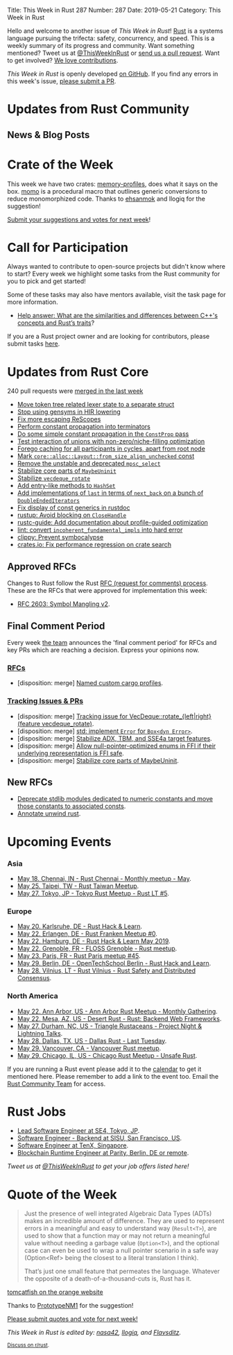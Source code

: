 Title: This Week in Rust 287
Number: 287
Date: 2019-05-21
Category: This Week in Rust

Hello and welcome to another issue of *This Week in Rust*!
[Rust](http://rust-lang.org) is a systems language pursuing the trifecta: safety, concurrency, and speed.
This is a weekly summary of its progress and community.
Want something mentioned? Tweet us at [@ThisWeekInRust](https://twitter.com/ThisWeekInRust) or [send us a pull request](https://github.com/cmr/this-week-in-rust).
Want to get involved? [We love contributions](https://github.com/rust-lang/rust/blob/master/CONTRIBUTING.md).

*This Week in Rust* is openly developed [on GitHub](https://github.com/cmr/this-week-in-rust).
If you find any errors in this week's issue, [please submit a PR](https://github.com/cmr/this-week-in-rust/pulls).

# Updates from Rust Community

## News & Blog Posts

# Crate of the Week

This week we have two crates: [memory-profiles](https://github.com/nokia/memory-profiler), does what it says on the box. [momo](https://github.com/llogiq/momo) is a procedural macro that outlines generic conversions to reduce monomorphized code. Thanks to [ehsanmok](https://users.rust-lang.org/t/crate-of-the-week/2704/549) and llogiq for the suggestion!

[Submit your suggestions and votes for next week][submit_crate]!

[submit_crate]: https://users.rust-lang.org/t/crate-of-the-week/2704

# Call for Participation

Always wanted to contribute to open-source projects but didn't know where to start?
Every week we highlight some tasks from the Rust community for you to pick and get started!

Some of these tasks may also have mentors available, visit the task page for more information.

* [Help answer: What are the similarities and differences between C++'s concepts and Rust’s traits](https://users.rust-lang.org/t/twir-call-for-participation/4821/242)?

If you are a Rust project owner and are looking for contributors, please submit tasks [here][guidelines].

[guidelines]: https://users.rust-lang.org/t/twir-call-for-participation/4821

# Updates from Rust Core

240 pull requests were [merged in the last week][merged]

[merged]: https://github.com/search?q=is%3Apr+org%3Arust-lang+is%3Amerged+merged%3A2019-05-13..2019-05-20

* [Move token tree related lexer state to a separate struct](https://github.com/rust-lang/rust/pull/60763)
* [Stop using gensyms in HIR lowering](https://github.com/rust-lang/rust/pull/60960)
* [Fix more escaping ReScopes](https://github.com/rust-lang/rust/pull/60765)
* [Perform constant propagation into terminators](https://github.com/rust-lang/rust/pull/60745)
* [Do some simple constant propagation in the `ConstProp` pass](https://github.com/rust-lang/rust/pull/60597)
* [Test interaction of unions with non-zero/niche-filling optimization](https://github.com/rust-lang/rust/pull/60590)
* [Forego caching for all participants in cycles, apart from root node](https://github.com/rust-lang/rust/pull/60444)
* [Mark `core::alloc::Layout::from_size_align_unchecked` const](https://github.com/rust-lang/rust/pull/60370)
* [Remove the unstable and deprecated `mpsc_select`](https://github.com/rust-lang/rust/pull/60921)
* [Stabilize core parts of `MaybeUninit`](https://github.com/rust-lang/rust/pull/60445)
* [Stabilize `vecdeque_rotate`](https://github.com/rust-lang/rust/pull/60678)
* [Add entry-like methods to `HashSet`](https://github.com/rust-lang/rust/pull/60894)
* [Add implementations of `last` in terms of `next_back` on a bunch of `DoubleEndedIterators`](https://github.com/rust-lang/rust/pull/60130)
* [Fix display of const generics in rustdoc](https://github.com/rust-lang/rust/pull/60760)
* [rustup: Avoid blocking on `CloseHandle`](https://github.com/rust-lang/rustup.rs/pull/1850)
* [rustc-guide: Add documentation about profile-guided optimization](https://github.com/rust-lang/rustc-guide/pull/318)
* [lint: convert `incoherent_fundamental_impls` into hard error](https://github.com/rust-lang/rust/pull/49799)
* [clippy: Prevent symbocalypse](https://github.com/rust-lang/rust-clippy/pull/4110)
* [crates.io: Fix performance regression on crate search](https://github.com/rust-lang/crates.io/pull/1746)

## Approved RFCs

Changes to Rust follow the Rust [RFC (request for comments)
process](https://github.com/rust-lang/rfcs#rust-rfcs). These
are the RFCs that were approved for implementation this week:

* [RFC 2603: Symbol Mangling v2](https://github.com/rust-lang/rfcs/pull/2603).

## Final Comment Period

Every week [the team](https://www.rust-lang.org/team.html) announces the
'final comment period' for RFCs and key PRs which are reaching a
decision. Express your opinions now.

### [RFCs](https://github.com/rust-lang/rfcs/labels/final-comment-period)

* [disposition: merge] [Named custom cargo profiles](https://github.com/rust-lang/rfcs/pull/2678).

### [Tracking Issues & PRs](https://github.com/rust-lang/rust/labels/final-comment-period)

* [disposition: merge] [Tracking issue for VecDeque::rotate_{left|right} (feature vecdeque_rotate)](https://github.com/rust-lang/rust/issues/56686).
* [disposition: merge] [std: implement `Error` for `Box<dyn Error>`](https://github.com/rust-lang/rust/pull/58974).
* [disposition: merge] [Stabilize ADX, TBM, and SSE4a target features](https://github.com/rust-lang/rust/pull/60109).
* [disposition: merge] [Allow null-pointer-optimized enums in FFI if their underlying representation is FFI safe](https://github.com/rust-lang/rust/pull/60300).
* [disposition: merge] [Stabilize core parts of MaybeUninit](https://github.com/rust-lang/rust/pull/60445).

## New RFCs

* [Deprecate stdlib modules dedicated to numeric constants and move those constants to associated consts](https://github.com/rust-lang/rfcs/pull/2700).
* [Annotate unwind rust](https://github.com/rust-lang/rfcs/pull/2699).

# Upcoming Events

### Asia

* [May 18. Chennai, IN - Rust Chennai - Monthly meetup - May](https://www.meetup.com/mad-rs/events/261443876/).
* [May 25. Taipei, TW - Rust Taiwan Meetup](https://www.facebook.com/events/381254712479005/).
* [May 27. Tokyo, JP - Tokyo Rust Meetup - Rust LT #5](https://rust.connpass.com/event/129406/).

### Europe

* [May 20. Karlsruhe, DE - Rust Hack & Learn](https://www.meetup.com/Rust-Hack-Learn-Karlsruhe/events/261106439/).
* [May 22. Erlangen, DE - Rust Franken Meetup #0](https://www.meetup.com/Rust-NERF/events/261101152/).
* [May 22. Hamburg, DE - Rust Hack & Learn May 2019](https://www.meetup.com/Rust-Meetup-Hamburg/events/260454690/).
* [May 22. Grenoble, FR - FLOSS Grenoble - Rust meetup](https://www.meetup.com/FLOSS-Grenoble/events/261250845/).
* [May 23. Paris, FR - Rust Paris meetup #45](https://www.meetup.com/Rust-Paris/events/260925527/).
* [May 29. Berlin, DE - OpenTechSchool Berlin - Rust Hack and Learn](https://www.meetup.com/opentechschool-berlin/events/gkkttqyzhbmc/).
* [May 28. Vilnius, LT - Rust Vilnius - Rust Safety and Distributed Consensus](https://www.meetup.com/Rust-in-Vilnius/events/260937510/).

### North America

* [May 22. Ann Arbor, US - Ann Arbor Rust Meetup - Monthly Gathering](https://www.meetup.com/Ann-Arbor-Rust-Meetup/events/vsncvqyzhbdc/).
* [May 22. Mesa, AZ, US - Desert Rust - Rust: Backend Web Frameworks](https://www.meetup.com/Desert-Rustaceans/events/mkwgvqyzhbdc/).
* [May 27. Durham, NC, US - Triangle Rustaceans - Project Night & Lightning Talks](https://www.meetup.com/triangle-rustaceans/events/mfglwpyzhbkc/).
* [May 28. Dallas, TX, US - Dallas Rust - Last Tuesday](https://www.meetup.com/Dallas-Rust/events/zfgwzmyzhblc/).
* [May 29. Vancouver, CA - Vancouver Rust meetup](https://www.meetup.com/Vancouver-Rust/events/fzqqwqyzhbmc/).
* [May 29. Chicago, IL, US - Chicago Rust Meetup - Unsafe Rust](https://www.meetup.com/Chicago-Rust-Meetup/events/260918979).

If you are running a Rust event please add it to the [calendar] to get
it mentioned here. Please remember to add a link to the event too.
Email the [Rust Community Team][community] for access.

[calendar]: https://www.google.com/calendar/embed?src=apd9vmbc22egenmtu5l6c5jbfc%40group.calendar.google.com
[community]: mailto:community-team@rust-lang.org

# Rust Jobs

* [Lead Software Engineer at SE4, Tokyo, JP](https://www.linkedin.com/jobs/cap/view/1162802661/).
* [Software Engineer - Backend at SISU, San Francisco, US](https://sisu.ai/careers/?gh_jid=4057600002).
* [Software Engineer at TenX, Singapore](https://tenx.workable.com/jobs/689264).
* [Blockchain Runtime Engineer at Parity, Berlin, DE or remote](https://www.parity.io/jobs/#berlin-blockchain-runtime-engineer).

*Tweet us at [@ThisWeekInRust](https://twitter.com/ThisWeekInRust) to get your job offers listed here!*

# Quote of the Week

> Just the presence of well integrated Algebraic Data Types (ADTs) makes an incredible amount of difference. They are used to represent errors in a meaningful and easy to understand way (`Result<T>`), are used to show that a function may or may not return a meaningful value without needing a garbage value (`Option<T>`), and the optional case can even be used to wrap a null pointer scenario in a safe way (Option<Ref<T>> being the closest to a literal translation I think).
>
> That’s just one small feature that permeates the language. Whatever the opposite of a death-of-a-thousand-cuts is, Rust has it.

[tomcatfish on the orange website](https://news.ycombinator.com/item?id=19922344)

Thanks to [PrototypeNM1](https://users.rust-lang.org/t/twir-quote-of-the-week/328/643) for the suggestion!

[Please submit quotes and vote for next week!](https://users.rust-lang.org/t/twir-quote-of-the-week/328)

*This Week in Rust is edited by: [nasa42](https://github.com/nasa42), [llogiq](https://github.com/llogiq), and [Flavsditz](https://github.com/Flavsditz).*

<small>[Discuss on r/rust]().</small>
